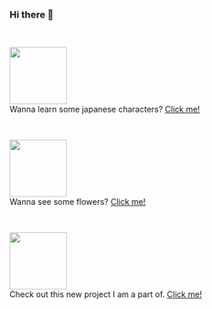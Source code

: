 ### Hi there 👋

<br/>

<a href="https://emmanuelvln.github.io/kanaaa/"> <img src="https://raw.githubusercontent.com/emmanuelvln/kanaaa/main/imgs/favicon.png" width="100"/> </a> <br/>
Wanna learn some japanese characters? [Click me!](https://emmanuelvln.github.io/kanaaa/)

<br/>

<a href="https://emmanuelvln.github.io/amf/"> <img src="https://emmanuelvln.github.io/amf/photos/flower2.png" width="100"/> </a> <br/>
Wanna see some flowers? [Click me!](https://emmanuelvln.github.io/amf/)

<br/>

<a href="https://github.com/Rukmaksii"> <img src="https://avatars.githubusercontent.com/u/95425011?s=200&v=4" width="100"/> </a> <br/>
Check out this new project I am a part of. [Click me!](https://github.com/Rukmaksii)
